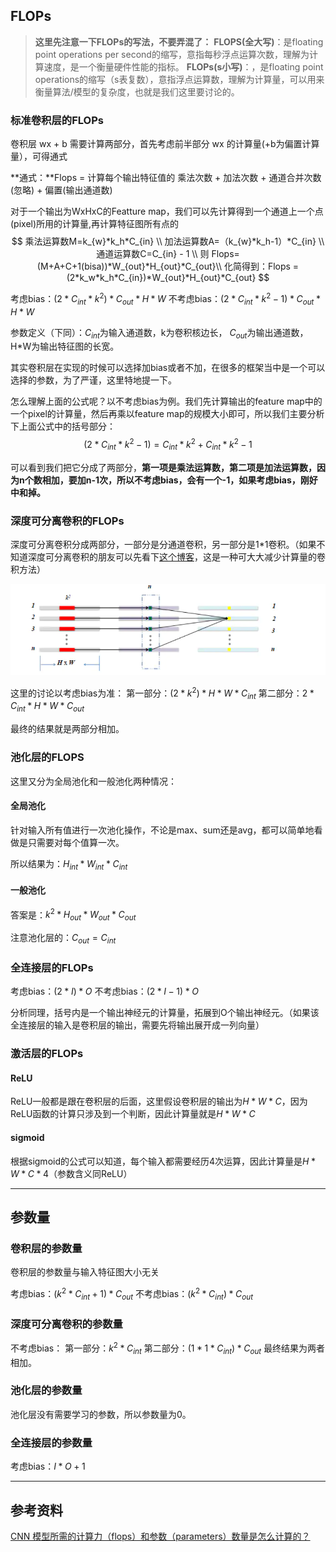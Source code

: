 ## FLOPs

> **这里先注意一下FLOPs的写法，不要弄混了：**
> **FLOPS(全大写)**：是floating point operations per second的缩写，意指每秒浮点运算次数，理解为计算速度，是一个衡量硬件性能的指标。
> **FLOPs(s小写)**：，是floating point operations的缩写（s表复数），意指浮点运算数，理解为计算量，可以用来衡量算法/模型的复杂度，也就是我们这里要讨论的。

### 标准卷积层的FLOPs

卷积层 wx + b 需要计算两部分，首先考虑前半部分 wx 的计算量(+b为偏置计算量），可得通式

**通式：**Flops =  计算每个输出特征值的 乘法次数 + 加法次数 + 通道合并次数(忽略) + 偏置(输出通道数)

对于一个输出为WxHxC的Featture map，我们可以先计算得到一个通道上一个点(pixel)所用的计算量,再计算特征图所有点的
$$
乘法运算数M=k_{w}*k_h*C_{in} \\
加法运算数A=（k_{w}*k_h-1）*C_{in} \\
通道运算数C=C_{in} - 1 \\  
则 Flops= (M+A+C+1(bisa))*W_{out}*H_{out}*C_{out}\\
化简得到：Flops = (2*k_w*k_h*C_{in})*W_{out}*H_{out}*C_{out}
$$

考虑bias：$(2*C_{int}*k^2)*C_{out}*H*W$
不考虑bias：$(2*C_{int}*k^2-1)*C_{out}*H*W$

参数定义（下同）：$C_{int}$为输入通道数，k为卷积核边长， $C_{out}$为输出通道数，H*W为输出特征图的长宽。

其实卷积层在实现的时候可以选择加bias或者不加，在很多的框架当中是一个可以选择的参数，为了严谨，这里特地提一下。

怎么理解上面的公式呢？以不考虑bias为例。我们先计算输出的feature map中的一个pixel的计算量，然后再乘以feature map的规模大小即可，所以我们主要分析下上面公式中的括号部分：
$$
(2*C_{int}*k^2-1) = C_{int}*k^2 + C_{int}*k^2-1
$$


可以看到我们把它分成了两部分，**第一项是乘法运算数，第二项是加法运算数，因为n个数相加，要加n-1次，所以不考虑bias，会有一个-1，如果考虑bias，刚好中和掉。**

### 深度可分离卷积的FLOPs

深度可分离卷积分成两部分，一部分是分通道卷积，另一部分是1*1卷积。（如果不知道深度可分离卷积的朋友可以先看下[这个博客](https://baijiahao.baidu.com/s?id=1634399239921135758&wfr=spider&for=pc)，这是一种可大大减少计算量的卷积方法）

![微信截图_20220707161709](https://raw.githubusercontent.com/kongyan66/Img-for-md/master/img/%25E5%25BE%25AE%25E4%25BF%25A1%25E6%2588%25AA%25E5%259B%25BE_20220707161709.png)

这里的讨论以考虑bias为准：
第一部分：$(2*k^2 )*H*W*C_{int}$
第二部分：$2*C_{int}*H*W*C_{out}$

最终的结果就是两部分相加。

### 池化层的FLOPS
这里又分为全局池化和一般池化两种情况：
#### 全局池化
针对输入所有值进行一次池化操作，不论是max、sum还是avg，都可以简单地看做是只需要对每个值算一次。

所以结果为：$H_{int}*W_{int}*C_{int}$
#### 一般池化
答案是：$k^2*H_{out}*W_{out}*C_{out}$

注意池化层的：$C_{out} = C_{int}$
### 全连接层的FLOPs
考虑bias：$(2*I)*O$
不考虑bias：$(2*I-1)*O$

分析同理，括号内是一个输出神经元的计算量，拓展到O个输出神经元。（如果该全连接层的输入是卷积层的输出，需要先将输出展开成一列向量）
### 激活层的FLOPs
#### ReLU
ReLU一般都是跟在卷积层的后面，这里假设卷积层的输出为$H*W*C$，因为ReLU函数的计算只涉及到一个判断，因此计算量就是$H*W*C$

#### sigmoid
根据sigmoid的公式可以知道，每个输入都需要经历4次运算，因此计算量是$H*W*C*4$（参数含义同ReLU）
___
## 参数量
### 卷积层的参数量
卷积层的参数量与输入特征图大小无关

考虑bias：$(k^2*C_{int}+1)*C_{out}$
不考虑bias：$(k^2*C_{int})*C_{out}$

### 深度可分离卷积的参数量
不考虑bias：
第一部分：$k^2*C_{int}$
第二部分：$(1*1*C_{int})*C_{out}$
最终结果为两者相加。

### 池化层的参数量
池化层没有需要学习的参数，所以参数量为0。
### 全连接层的参数量
考虑bias：$I*O+1$


___
## 参考资料
[CNN 模型所需的计算力（flops）和参数（parameters）数量是怎么计算的？](https://www.zhihu.com/question/65305385/answer/451060549)